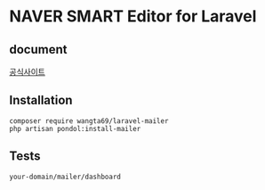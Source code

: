 # NAVER SMART Editor for Laravel

## document

[공식사이트](https://www.onstory.fun/doc/programming/laravel/package.laravel-mailer)


## Installation
```
composer require wangta69/laravel-mailer
php artisan pondol:install-mailer
```

## Tests
```
your-domain/mailer/dashboard
```